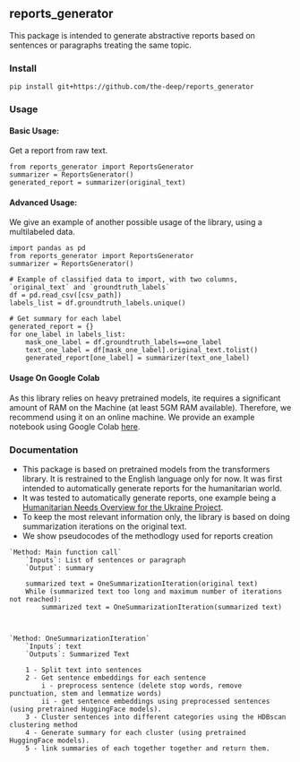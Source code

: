 ## reports_generator
This package is intended to generate abstractive reports based on sentences or paragraphs treating the same topic.

### Install

```posh
pip install git+https://github.com/the-deep/reports_generator
```

### Usage
#### Basic Usage:
Get a report from raw text.
```
from reports_generator import ReportsGenerator
summarizer = ReportsGenerator()    
generated_report = summarizer(original_text)
```
#### Advanced Usage:
We give an example of another possible usage of the library, using a multilabeled data. 
```
import pandas as pd
from reports_generator import ReportsGenerator
summarizer = ReportsGenerator()

# Example of classified data to import, with two columns, `original_text` and `groundtruth_labels` 
df = pd.read_csv([csv_path]) 
labels_list = df.groundtruth_labels.unique()

# Get summary for each label
generated_report = {}
for one_label in labels_list:
    mask_one_label = df.groundtruth_labels==one_label
    text_one_label = df[mask_one_label].original_text.tolist()
    generated_report[one_label] = summarizer(text_one_label)
```
#### Usage On Google Colab
As this library relies on heavy pretrained models, ite requires a significant amount of RAM
on the Machine (at least 5GM RAM available). Therefore, we recommend using it on an online machine.
We provide an example notebook using Google Colab [here](https://colab.research.google.com/drive/10WOGeG7rNapZN0Ex2Al6UdgaExUPjH5o?usp=sharing).

### Documentation
- This package is based on pretrained models from the transformers library. It is restrained to the English language only for now. 
It was first intended to automatically generate reports for the humanitarian world. 
- It was tested to automatically generate reports, one example being a
[Humanitarian Needs Overview for the Ukraine Project](https://drive.google.com/file/d/1TZzRyRdNYxF0etbfmqd1BtqL4V3uT6Ob/view?usp=sharing).
- To keep the most relevant information only, the library is based on doing summarization iterations on the original text. 
- We show pseudocodes of the methodlogy used for reports creation
```
`Method: Main function call`
    `Inputs`: List of sentences or paragraph
    `Output`: summary
    
    summarized text = OneSummarizationIteration(original text)
    While (summarized text too long and maximum number of iterations not reached):
        summarized text = OneSummarizationIteration(summarized text)
        
        
        
`Method: OneSummarizationIteration`
    `Inputs`: text
    `Outputs`: Summarized Text
    
    1 - Split text into sentences
    2 - Get sentence embeddings for each sentence
        i - preprocess sentence (delete stop words, remove punctuation, stem and lemmatize words)
        ii - get sentence embeddings using preprocessed sentences (using pretrained HuggingFace models).
    3 - Cluster sentences into different categories using the HDBscan clustering method
    4 - Generate summary for each cluster (using pretrained HuggingFace models).
    5 - link summaries of each together together and return them.
```